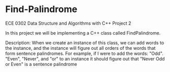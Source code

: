 # Find-Palindrome
ECE 0302 Data Structure and Algorithms with C++ Project 2  

In this project we will be implementing a C++ class called FindPalindrome.  

Description: When we create an instance of this class, we can add words to the instance, and the instance will figure out all orders of the words that form sentence palindromes. For example, if I were to add the words: "Odd". "Even", "Never", and "or" to an instance it should figure out that "Never Odd or Even" is a sentence palindrome
